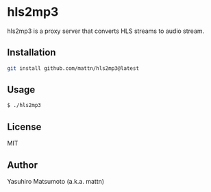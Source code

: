 # hls2mp3

hls2mp3 is a proxy server that converts HLS streams to audio stream.

## Installation

```sh
git install github.com/mattn/hls2mp3@latest
```

## Usage

```sh
$ ./hls2mp3
```

## License

MIT

## Author

Yasuhiro Matsumoto (a.k.a. mattn)

